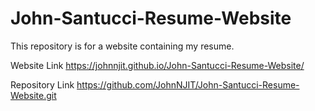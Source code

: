 # John-Santucci-Resume-Website
This repository is for a website containing my resume. 


Website Link
https://johnnjit.github.io/John-Santucci-Resume-Website/

Repository Link
https://github.com/JohnNJIT/John-Santucci-Resume-Website.git
